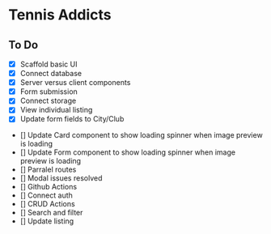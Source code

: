 # Tennis Addicts

## To Do

- [x] Scaffold basic UI
- [x] Connect database
- [x] Server versus client components
- [x] Form submission
- [x] Connect storage
- [x] View individual listing
- [x] Update form fields to City/Club
- [] Update Card component to show loading spinner when image preview is loading
- [] Update Form component to show loading spinner when image preview is loading
- [] Parralel routes
- [] Modal issues resolved
- [] Github Actions
- [] Connect auth
- [] CRUD Actions
- [] Search and filter
- [] Update listing

